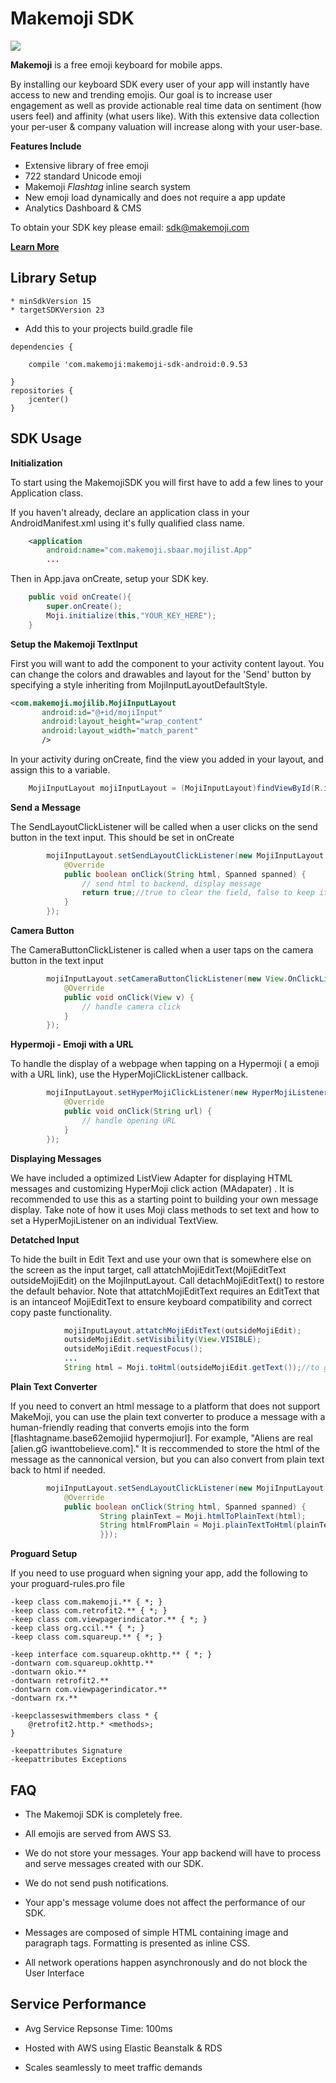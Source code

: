 Makemoji SDK
====================

![](http://i.imgur.com/L10Uj9l.png)

**Makemoji** is a free emoji keyboard for mobile apps. 

By installing our keyboard SDK every user of your app will instantly have access to new and trending emojis. Our goal is to increase user engagement as well as provide actionable real time data on sentiment (how users feel) and affinity (what users like). With this extensive data collection your per-user & company valuation will increase along with your user-base.
 
**Features Include**

* Extensive library of free emoji
* 722 standard Unicode emoji
* Makemoji *Flashtag* inline search system
* New emoji load dynamically and does not require a app update
* Analytics Dashboard & CMS

To obtain your SDK key please email: sdk@makemoji.com

**[Learn More](http://makemoji.com)**


Library Setup
---------------------
	* minSdkVersion 15
	* targetSDKVersion 23

* Add this to your projects build.gradle file

```
dependencies {

	compile 'com.makemoji:makemoji-sdk-android:0.9.53

}	 
repositories {
    jcenter()
}
```


SDK Usage
---------------------

**Initialization**

To start using the MakemojiSDK you will first have to add a few lines to your Application class. 

If you haven't already, declare an application class in your AndroidManifest.xml using it's fully qualified class name.

```xml
    <application
        android:name="com.makemoji.sbaar.mojilist.App"
        ...
```
Then in App.java onCreate, setup your SDK key.

```java
	public void onCreate(){
        super.onCreate();
        Moji.initialize(this,"YOUR_KEY_HERE");
    }

```


**Setup the Makemoji TextInput**

First you will want to add the component to your activity content layout. You can change the colors and drawables and layout for the 'Send' button by specifying a style inheriting from MojiInputLayoutDefaultStyle.

```xml
<com.makemoji.mojilib.MojiInputLayout
       android:id="@+id/mojiInput"
       android:layout_height="wrap_content"
       android:layout_width="match_parent"
       />

```

In your activity during onCreate, find the view you added in your layout, and assign this to a variable.

```java
	MojiInputLayout mojiInputLayout = (MojiInputLayout)findViewById(R.id.mojiInput);
```

**Send a Message**

The SendLayoutClickListener will be called when a user clicks on the send button in the text input. This should be set in onCreate

```java
        mojiInputLayout.setSendLayoutClickListener(new MojiInputLayout.SendClickListener() {
            @Override
            public boolean onClick(String html, Spanned spanned) {
                // send html to backend, display message
                return true;//true to clear the field, false to keep it
            }
        });

```

**Camera Button**

The CameraButtonClickListener is called when a user taps on the camera button in the text input

```java
        mojiInputLayout.setCameraButtonClickListener(new View.OnClickListener() {
            @Override
            public void onClick(View v) {
                // handle camera click
            }
        });

```


**Hypermoji - Emoji with a URL**


To handle the display of a webpage when tapping on a Hypermoji ( a emoji with a URL link), use the HyperMojiClickListener callback. 

```java
        mojiInputLayout.setHyperMojiClickListener(new HyperMojiListener() {
            @Override
            public void onClick(String url) {
				// handle opening URL
            }
        });

```

**Displaying Messages**

We have included a optimized ListView Adapter for displaying HTML messages and customizing HyperMoji click action (MAdapater) . It is recommended to use this as a starting point to building your own message display.  Take note of how it uses Moji class methods to set text  and how to set a HyperMojiListener on an individual TextView.

**Detatched Input**

To hide the built in Edit Text and use your own that is somewhere else on the screen as the input target, call attatchMojiEditText(MojiEditText outsideMojiEdit) on the MojiInputLayout. Call detachMojiEditText() to restore the default behavior. Note that attatchMojiEditText requires an EditText that is an intanceof MojiEditText to ensure keyboard compatibility and correct copy paste functionality.
```java
            mojiInputLayout.attatchMojiEditText(outsideMojiEdit);
            outsideMojiEdit.setVisibility(View.VISIBLE);
            outsideMojiEdit.requestFocus();
            ...
            String html = Moji.toHtml(outsideMojiEdit.getText());//to get input as html
```

**Plain Text Converter**

If you need to convert an html message to a platform that does not support MakeMoji, you can use the plain text converter to produce a message with a human-friendly reading that converts emojis into the form [flashtagname.base62emojiid hypermojiurl]. For example, "Aliens are real [alien.gG iwanttobelieve.com]." It is reccommended to store the html of the message as the cannonical version, but you can also convert from plain text back to html if needed.
```java
        mojiInputLayout.setSendLayoutClickListener(new MojiInputLayout.SendClickListener() {
            @Override
            public boolean onClick(String html, Spanned spanned) {
                    String plainText = Moji.htmlToPlainText(html);
                    String htmlFromPlain = Moji.plainTextToHtml(plainText);
                    }});
```

**Proguard Setup**

If you need to use proguard when signing your app, add the following to your proguard-rules.pro file
```
-keep class com.makemoji.** { *; }
-keep class com.retrofit2.** { *; }
-keep class com.viewpagerindicator.** { *; }
-keep class org.ccil.** { *; }
-keep class com.squareup.** { *; }

-keep interface com.squareup.okhttp.** { *; }
-dontwarn com.squareup.okhttp.**
-dontwarn okio.**
-dontwarn retrofit2.**
-dontwarn com.viewpagerindicator.**
-dontwarn rx.**

-keepclasseswithmembers class * {
    @retrofit2.http.* <methods>;
}

-keepattributes Signature
-keepattributes Exceptions
```


FAQ
---------------------

*	The Makemoji SDK is completely free.

*	All emojis are served from AWS S3.

*	We do not store your messages. Your app backend will have to process and serve messages created with our SDK.

*	We do not send push notifications.

*	Your app's message volume does not affect the performance of our SDK.

*	Messages are composed of simple HTML containing image and paragraph tags. Formatting is presented as inline CSS.

*  All network operations happen asynchronously and do not block the User Interface

Service Performance
---------------------

* Avg Service Repsonse Time: 100ms
 
* Hosted with AWS using Elastic Beanstalk & RDS

* Scales seamlessly to meet traffic demands

